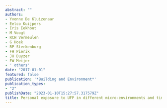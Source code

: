 ```yaml
---
abstract: ""
authors:
- Yvonne De Kluizenaar
- Eelco Kuijpers
- Iris Eekhout
- M Voogt
- RCH Vermeulen
- G Hoek
- RP Sterkenburg
- FH Pierik
- JH Duyzer
- EW Meijer
- ' others'
date: "2017-01-01"
featured: false
publication: '*Building and Environment*'
publication_types:
- "2"
publishDate: "2023-01-10T15:27:57.317579Z"
title: Personal exposure to UFP in different micro-environments and time of day
---
```


